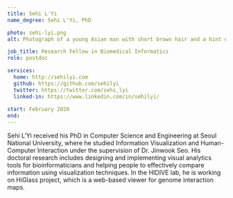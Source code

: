 ```yaml
---
title: Sehi L'Yi
name_degree: Sehi L'Yi, PhD

photo: sehi-lyi.png
alt: Photograph of a young Asian man with short brown hair and a hint of a smile. He’s wearing a blue sweater in front of a white wall.

job_title: Research Fellow in Biomedical Informatics
role: postdoc

services:
  home: http://sehilyi.com
  github: https://github.com/sehilyi
  twitter: https://twitter.com/sehi_lyi
  linked-in: https://www.linkedin.com/in/sehilyi/
  
start: February 2020
end:
---
```

Sehi L’Yi received his PhD in Computer Science and Engineering at Seoul National University, where he studied Information Visualization and Human-Computer Interaction under the supervision of Dr. Jinwook Seo. His doctoral research includes designing and implementing visual analytics tools for bioinformaticians and helping people to effectively compare information using visualization techniques. In the HIDIVE lab, he is working on HiGlass project, which is a web-based viewer for genome interaction maps.